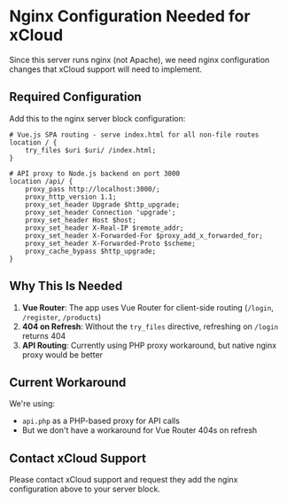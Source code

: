 # Nginx Configuration Needed for xCloud

Since this server runs nginx (not Apache), we need nginx configuration changes that xCloud support will need to implement.

## Required Configuration

Add this to the nginx server block configuration:

```nginx
# Vue.js SPA routing - serve index.html for all non-file routes
location / {
    try_files $uri $uri/ /index.html;
}

# API proxy to Node.js backend on port 3000
location /api/ {
    proxy_pass http://localhost:3000/;
    proxy_http_version 1.1;
    proxy_set_header Upgrade $http_upgrade;
    proxy_set_header Connection 'upgrade';
    proxy_set_header Host $host;
    proxy_set_header X-Real-IP $remote_addr;
    proxy_set_header X-Forwarded-For $proxy_add_x_forwarded_for;
    proxy_set_header X-Forwarded-Proto $scheme;
    proxy_cache_bypass $http_upgrade;
}
```

## Why This Is Needed

1. **Vue Router**: The app uses Vue Router for client-side routing (`/login`, `/register`, `/products`)
2. **404 on Refresh**: Without the `try_files` directive, refreshing on `/login` returns 404
3. **API Routing**: Currently using PHP proxy workaround, but native nginx proxy would be better

## Current Workaround

We're using:
- `api.php` as a PHP-based proxy for API calls
- But we don't have a workaround for Vue Router 404s on refresh

## Contact xCloud Support

Please contact xCloud support and request they add the nginx configuration above to your server block.
